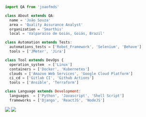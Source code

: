 ```js
import QA from 'joaofmds'

class About extends QA:
  name = 'João Souza'
  area = 'Quality Assurance Analyst'
  organization = 'Smarthis'
  local = 'Valparaíso de Goiás, Goiás, Brazil'

class Automation extends Tests:
  automations_tests = ['Robot_Framework', 'Selenium', 'Behave']
  tools = ['JMeter', 'Jira']

class Tool extends DevOps {
  operation_system  = ['Linux']
  containers = ['Docker', 'Kubernetes']
  clouds = ['Amazon Web Services', 'Google Cloud Platform']
  ci_cd = ['Gitlab CI', 'Github Actions']
  tools = ['Ansible', 'Terraform']

class Language extends Development:
  languages  = ['Python', 'Javascript', 'Shell Script']
  frameworks = ['Django', 'ReactJS', 'NodeJS']

```

<p align="left">
  <a href="#" alt="Gmail">
  <img src="https://img.shields.io/badge/-Gmail-FF0000?style=flat-square&labelColor=FF0000&logo=gmail&logoColor=white&link='ms.joao.felipe@gmail.com'" /></a>

  <a href="#" alt="Linkedin">
  <img src="https://img.shields.io/badge/-Linkedin-0e76a8?style=flat-square&logo=Linkedin&logoColor=white&link='https://www.linkedin.com/in/joaofmds'" /></a>
